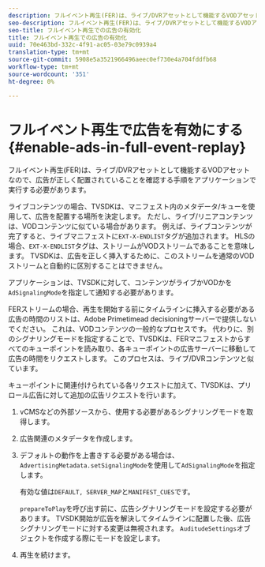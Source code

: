 ```yaml
---
description: フルイベント再生(FER)は、ライブ/DVRアセットとして機能するVODアセットなので、広告が正しく配置されていることを確認する手順をアプリケーションで実行する必要があります。
seo-description: フルイベント再生(FER)は、ライブ/DVRアセットとして機能するVODアセットなので、広告が正しく配置されていることを確認する手順をアプリケーションで実行する必要があります。
seo-title: フルイベント再生での広告の有効化
title: フルイベント再生での広告の有効化
uuid: 70e463bd-332c-4f91-ac05-03e79c0939a4
translation-type: tm+mt
source-git-commit: 5908e5a3521966496aeec0ef730e4a704fddfb68
workflow-type: tm+mt
source-wordcount: '351'
ht-degree: 0%

---
```



# フルイベント再生で広告を有効にする{#enable-ads-in-full-event-replay}

フルイベント再生(FER)は、ライブ/DVRアセットとして機能するVODアセットなので、広告が正しく配置されていることを確認する手順をアプリケーションで実行する必要があります。

ライブコンテンツの場合、TVSDKは、マニフェスト内のメタデータ/キューを使用して、広告を配置する場所を決定します。 ただし、ライブ/リニアコンテンツは、VODコンテンツに似ている場合があります。 例えば、ライブコンテンツが完了すると、ライブマニフェストに`EXT-X-ENDLIST`タグが追加されます。 HLSの場合、`EXT-X-ENDLIST`タグは、ストリームがVODストリームであることを意味します。 TVSDKは、広告を正しく挿入するために、このストリームを通常のVODストリームと自動的に区別することはできません。

アプリケーションは、TVSDKに対して、コンテンツがライブかVODかを`AdSignalingMode`を指定して通知する必要があります。

FERストリームの場合、再生を開始する前にタイムラインに挿入する必要がある広告の時間のリストは、Adobe Primetimead decisioningサーバーで提供しないでください。 これは、VODコンテンツの一般的なプロセスです。 代わりに、別のシグナリングモードを指定することで、TVSDKは、FERマニフェストからすべてのキューポイントを読み取り、各キューポイントの広告サーバーに移動して広告の時間をリクエストします。 このプロセスは、ライブ/DVRコンテンツと似ています。

キューポイントに関連付けられている各リクエストに加えて、TVSDKは、プリロール広告に対して追加の広告リクエストを行います。

1. vCMSなどの外部ソースから、使用する必要があるシグナリングモードを取得します。
1. 広告関連のメタデータを作成します。
1. デフォルトの動作を上書きする必要がある場合は、`AdvertisingMetadata.setSignalingMode`を使用して`AdSignalingMode`を指定します。

   有効な値は`DEFAULT, SERVER_MAP`と`MANIFEST_CUES`です。

   `prepareToPlay`を呼び出す前に、広告シグナリングモードを設定する必要があります。 TVSDK開始が広告を解決してタイムラインに配置した後、広告シグナリングモードに対する変更は無視されます。 `AuditudeSettings`オブジェクトを作成する際にモードを設定します。

1. 再生を続けます。

<!--<a id="example_3567B4A0D53E4DA99C10C13244454026"></a>-->

